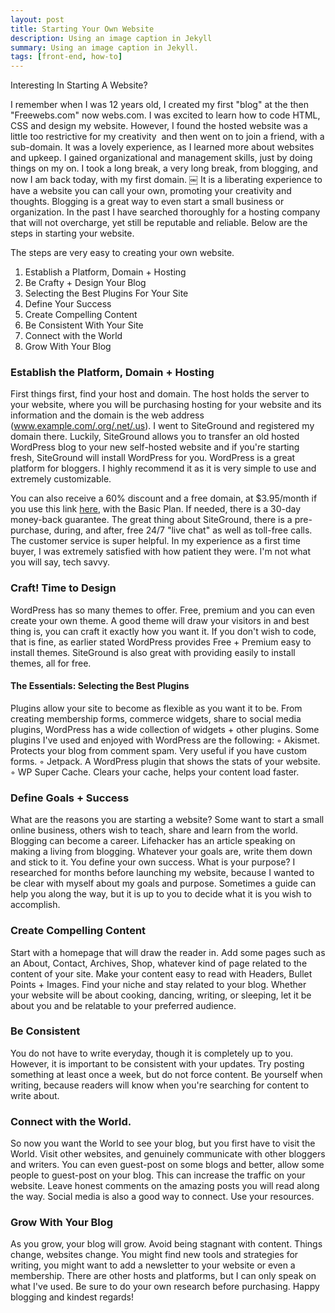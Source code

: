 ```yaml
---
layout: post
title: Starting Your Own Website
description: Using an image caption in Jekyll
summary: Using an image caption in Jekyll.
tags: [front-end, how-to]
---
```


Interesting In Starting A Website?

I remember when I was 12 years old, I created my first "blog" at the then "Freewebs.com" now webs.com. I was excited to learn how to code HTML, CSS and design my website. However, I found the hosted website was a little too restrictive for my creativity  and then went on to join a friend, with a sub-domain. It was a lovely experience, as I learned more about websites and upkeep. I gained organizational and management skills, just by doing things on my on. I took a long break, a very long break, from blogging, and now I am back today, with my first domain.
￼
It is a liberating experience to have a website you can call your own, promoting your creativity and thoughts. Blogging is a great way to even start a small business or organization.
In the past I have searched thoroughly for a hosting company that will not overcharge, yet still be reputable and reliable. Below are the steps in starting your website.

The steps are very easy to creating your own website.
1. Establish a Platform, Domain + Hosting
2. Be Crafty + Design Your Blog
3. Selecting the Best Plugins For Your Site
4. Define Your Success
5. Create Compelling Content
6. Be Consistent With Your Site
7. Connect with the World
8. Grow With Your Blog
 
### Establish the Platform, Domain + Hosting
First things first, find your host and domain. The host holds the server to your website, where you will be purchasing hosting for your website and its information and the domain is the web address (www.example.com/.org/.net/.us). I went to SiteGround and registered my domain there. Luckily, SiteGround allows you to transfer an old hosted WordPress blog to your new self-hosted website and if you're starting fresh, SiteGround will install WordPress for you. WordPress is a great platform for bloggers. I highly recommend it as it is very simple to use and extremely customizable.

You can also receive a 60% discount and a free domain, at $3.95/month if you use this link [here](https://www.siteground.com/recommended?referrer_id=7237330), with the Basic Plan. If needed, there is a 30-day money-back guarantee. The great thing about SiteGround, there is a pre-purchase, during, and after, free 24/7 "live chat" as well as toll-free calls. The customer service is super helpful. In my experience as a first time buyer, I was extremely satisfied with how patient they were. I'm not what you will say, tech savvy.

### Craft! Time to Design
WordPress has so many themes to offer. Free, premium and you can even create your own theme. A good theme will draw your visitors in and best thing is, you can craft it exactly how you want it. If you don't wish to code, that is fine, as earlier stated WordPress provides Free + Premium easy to install themes. SiteGround is also great with providing easily to install themes, all for free.

#### The Essentials: Selecting the Best Plugins
Plugins allow your site to become as flexible as you want it to be. From creating membership forms, commerce widgets, share to social media plugins, WordPress has a wide collection of widgets + other plugins. Some plugins I've used and enjoyed with WordPress are the following:
	◦	Akismet. Protects your blog from comment spam. Very useful if you have custom forms.
	◦	Jetpack. A WordPress plugin that shows the stats of your website.
	◦	WP Super Cache. Clears your cache, helps your content load faster.
  
### Define Goals + Success
What are the reasons you are starting a website? Some want to start a small online business, others wish to teach, share and learn from the world. Blogging can become a career. Lifehacker has an article speaking on making a living from blogging. Whatever your goals are, write them down and stick to it. You define your own success. What is your purpose? I researched for months before launching my website, because I wanted to be clear with myself about my goals and purpose. Sometimes a guide can help you along the way, but it is up to you to decide what it is you wish to accomplish.

### Create Compelling Content 
Start with a homepage that will draw the reader in. Add some pages such as an About, Contact, Archives, Shop, whatever kind of page related to the content of your site. Make your content easy to read with Headers, Bullet Points + Images. Find your niche and stay related to your blog. Whether your website will be about cooking, dancing, writing, or sleeping, let it be about you and be relatable to your preferred audience.

### Be Consistent 
You do not have to write everyday, though it is completely up to you. However, it is important to be consistent with your updates. Try posting something at least once a week, but do not force content. Be yourself when writing, because readers will know when you're searching for content to write about.

### Connect with the World. 
So now you want the World to see your blog, but you first have to visit the World. Visit other websites, and genuinely communicate with other bloggers and writers. You can even guest-post on some blogs and better, allow some people to guest-post on your blog. This can increase the traffic on your website. Leave honest comments on the amazing posts you will read along the way. Social media is also a good way to connect. Use your resources.

### Grow With Your Blog
As you grow, your blog will grow. Avoid being stagnant with content. Things change, websites change. You might find new tools and strategies for writing, you might want to add a newsletter to your website or even a membership.
There are other hosts and platforms, but I can only speak on what I've used. Be sure to do your own research before purchasing. Happy blogging and kindest regards!
